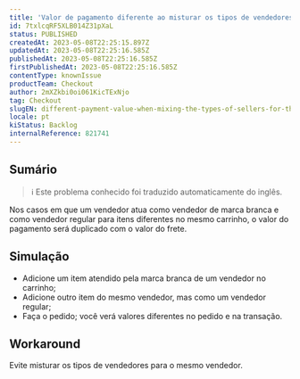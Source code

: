 ```yaml
---
title: 'Valor de pagamento diferente ao misturar os tipos de vendedores para o mesmo vendedor em um carrinho'
id: 7txlcqRF5XLB014Z31pXaL
status: PUBLISHED
createdAt: 2023-05-08T22:25:15.897Z
updatedAt: 2023-05-08T22:25:16.585Z
publishedAt: 2023-05-08T22:25:16.585Z
firstPublishedAt: 2023-05-08T22:25:16.585Z
contentType: knownIssue
productTeam: Checkout
author: 2mXZkbi0oi061KicTExNjo
tag: Checkout
slugEN: different-payment-value-when-mixing-the-types-of-sellers-for-the-same-seller-in-a-cart
locale: pt
kiStatus: Backlog
internalReference: 821741
---
```


## Sumário

>ℹ️ Este problema conhecido foi traduzido automaticamente do inglês.


Nos casos em que um vendedor atua como vendedor de marca branca e como vendedor regular para itens diferentes no mesmo carrinho, o valor do pagamento será duplicado com o valor do frete.

## Simulação



- Adicione um item atendido pela marca branca de um vendedor no carrinho;
- Adicione outro item do mesmo vendedor, mas como um vendedor regular;
- Faça o pedido; você verá valores diferentes no pedido e na transação.



## Workaround


Evite misturar os tipos de vendedores para o mesmo vendedor.




